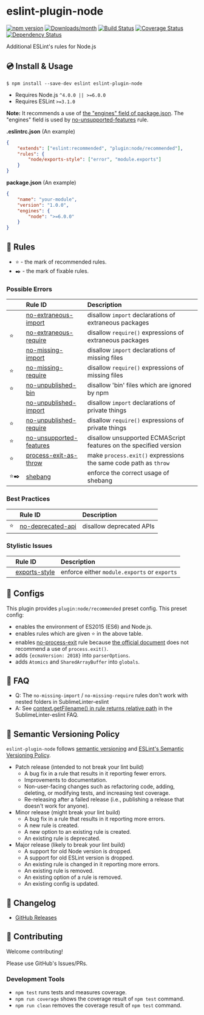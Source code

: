 # eslint-plugin-node

[![npm version](https://img.shields.io/npm/v/eslint-plugin-node.svg)](https://www.npmjs.com/package/eslint-plugin-node)
[![Downloads/month](https://img.shields.io/npm/dm/eslint-plugin-node.svg)](http://www.npmtrends.com/eslint-plugin-node)
[![Build Status](https://travis-ci.org/mysticatea/eslint-plugin-node.svg?branch=master)](https://travis-ci.org/mysticatea/eslint-plugin-node)
[![Coverage Status](https://codecov.io/gh/mysticatea/eslint-plugin-node/branch/master/graph/badge.svg)](https://codecov.io/gh/mysticatea/eslint-plugin-node)
[![Dependency Status](https://david-dm.org/mysticatea/eslint-plugin-node.svg)](https://david-dm.org/mysticatea/eslint-plugin-node)

Additional ESLint's rules for Node.js

## 💿 Install & Usage

```
$ npm install --save-dev eslint eslint-plugin-node
```

- Requires Node.js `^4.0.0 || >=6.0.0`
- Requires ESLint `>=3.1.0`

**Note:** It recommends a use of [the "engines" field of package.json](https://docs.npmjs.com/files/package.json#engines). The "engines" field is used by [no-unsupported-features](docs/rules/no-unsupported-features.md) rule.

**.eslintrc.json** (An example)

```json
{
    "extends": ["eslint:recommended", "plugin:node/recommended"],
    "rules": {
        "node/exports-style": ["error", "module.exports"]
    }
}
```

**package.json** (An example)

```json
{
    "name": "your-module",
    "version": "1.0.0",
    "engines": {
        "node": ">=6.0.0"
    }
}
```

## 📖 Rules

- ⭐️ - the mark of recommended rules.
- ✒️ - the mark of fixable rules.

<!--RULES_TABLE_START-->
### Possible Errors
|    | Rule ID | Description |
|:---|:--------|:------------|
|  | [no-extraneous-import](./docs/rules/no-extraneous-import.md) | disallow `import` declarations of extraneous packages |
| ⭐️ | [no-extraneous-require](./docs/rules/no-extraneous-require.md) | disallow `require()` expressions of extraneous packages |
|  | [no-missing-import](./docs/rules/no-missing-import.md) | disallow `import` declarations of missing files |
| ⭐️ | [no-missing-require](./docs/rules/no-missing-require.md) | disallow `require()` expressions of missing files |
| ⭐️ | [no-unpublished-bin](./docs/rules/no-unpublished-bin.md) | disallow 'bin' files which are ignored by npm |
|  | [no-unpublished-import](./docs/rules/no-unpublished-import.md) | disallow `import` declarations of private things |
| ⭐️ | [no-unpublished-require](./docs/rules/no-unpublished-require.md) | disallow `require()` expressions of private things |
| ⭐️ | [no-unsupported-features](./docs/rules/no-unsupported-features.md) | disallow unsupported ECMAScript features on the specified version |
| ⭐️ | [process-exit-as-throw](./docs/rules/process-exit-as-throw.md) | make `process.exit()` expressions the same code path as `throw` |
| ⭐️✒️ | [shebang](./docs/rules/shebang.md) | enforce the correct usage of shebang |

### Best Practices
|    | Rule ID | Description |
|:---|:--------|:------------|
| ⭐️ | [no-deprecated-api](./docs/rules/no-deprecated-api.md) | disallow deprecated APIs |

### Stylistic Issues
|    | Rule ID | Description |
|:---|:--------|:------------|
|  | [exports-style](./docs/rules/exports-style.md) | enforce either `module.exports` or `exports` |

<!--RULES_TABLE_END-->

## 🔧 Configs

This plugin provides `plugin:node/recommended` preset config.
This preset config:

- enables the environment of ES2015 (ES6) and Node.js.
- enables rules which are given :star: in the above table.
- enables [no-process-exit](http://eslint.org/docs/rules/no-process-exit) rule because [the official document](https://nodejs.org/api/process.html#process_process_exit_code) does not recommend a use of `process.exit()`.
- adds `{ecmaVersion: 2018}` into `parserOptions`.
- adds `Atomics` and `SharedArrayBuffer` into `globals`.

## 👫 FAQ

- Q: The `no-missing-import` / `no-missing-require` rules don't work with nested folders in SublimeLinter-eslint
- A: See [context.getFilename() in rule returns relative path](https://github.com/roadhump/SublimeLinter-eslint#contextgetfilename-in-rule-returns-relative-path) in the SublimeLinter-eslint FAQ.

## 🚥 Semantic Versioning Policy

`eslint-plugin-node` follows [semantic versioning](http://semver.org/) and [ESLint's Semantic Versioning Policy](https://github.com/eslint/eslint#semantic-versioning-policy).

- Patch release (intended to not break your lint build)
    - A bug fix in a rule that results in it reporting fewer errors.
    - Improvements to documentation.
    - Non-user-facing changes such as refactoring code, adding, deleting, or modifying tests, and increasing test coverage.
    - Re-releasing after a failed release (i.e., publishing a release that doesn't work for anyone).
- Minor release (might break your lint build)
    - A bug fix in a rule that results in it reporting more errors.
    - A new rule is created.
    - A new option to an existing rule is created.
    - An existing rule is deprecated.
- Major release (likely to break your lint build)
    - A support for old Node version is dropped.
    - A support for old ESLint version is dropped.
    - An existing rule is changed in it reporting more errors.
    - An existing rule is removed.
    - An existing option of a rule is removed.
    - An existing config is updated.

## 📰 Changelog

- [GitHub Releases](https://github.com/mysticatea/eslint-plugin-node/releases)

## 💎 Contributing

Welcome contributing!

Please use GitHub's Issues/PRs.

### Development Tools

- `npm test` runs tests and measures coverage.
- `npm run coverage` shows the coverage result of `npm test` command.
- `npm run clean` removes the coverage result of `npm test` command.
